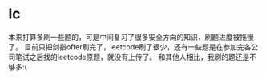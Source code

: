 # lc
  本来打算多刷一些题的，可是中间复习了很多安全方向的知识，刷题进度被拖慢了。
  目前只把剑指offer刷完了，leetcode刷了很少，还有一些题是在参加完各公司笔试之后找的leetcode原题，就没有上传了。
  和其他人相比，我刷的题还是不够多:(
